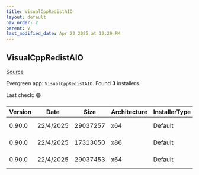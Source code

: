 ```yaml
---
title: VisualCppRedistAIO
layout: default
nav_order: 2
parent: V
last_modified_date: Apr 22 2025 at 12:29 PM
---
```


## VisualCppRedistAIO

[Source](https://github.com/abbodi1406/vcredist)

Evergreen app: `VisualCppRedistAIO`. Found **3** installers.

Last check: 🟢

| Version | Date      | Size     | Architecture | InstallerType | Type | URI                                                                                                                                                                                                        |
| ------- | --------- | -------- | ------------ | ------------- | ---- | ---------------------------------------------------------------------------------------------------------------------------------------------------------------------------------------------------------- |
| 0.90.0  | 22/4/2025 | 29037257 | x64          | Default       | exe  | [https://github.com/abbodi1406/vcredist/releases/download/v0.90.0/VisualCppRedist_AIO_x86_x64.exe](https://github.com/abbodi1406/vcredist/releases/download/v0.90.0/VisualCppRedist_AIO_x86_x64.exe)       |
| 0.90.0  | 22/4/2025 | 17313050 | x86          | Default       | exe  | [https://github.com/abbodi1406/vcredist/releases/download/v0.90.0/VisualCppRedist_AIO_x86only.exe](https://github.com/abbodi1406/vcredist/releases/download/v0.90.0/VisualCppRedist_AIO_x86only.exe)       |
| 0.90.0  | 22/4/2025 | 29037453 | x64          | Default       | zip  | [https://github.com/abbodi1406/vcredist/releases/download/v0.90.0/VisualCppRedist_AIO_x86_x64_90.zip](https://github.com/abbodi1406/vcredist/releases/download/v0.90.0/VisualCppRedist_AIO_x86_x64_90.zip) |
